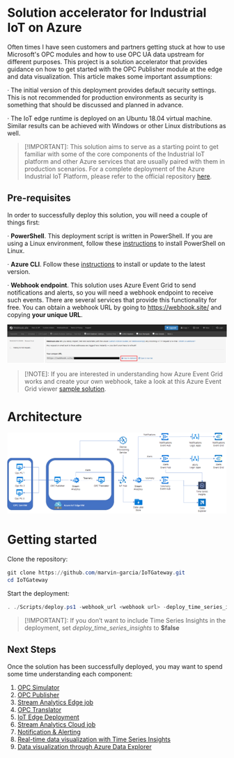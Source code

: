 # Solution accelerator for Industrial IoT on Azure

 

Often times I have seen customers and partners getting stuck at how to use Microsoft's OPC modules and how to use OPC UA data upstream for different purposes. This project is a solution accelerator that provides guidance on how to get started with the OPC Publisher module at the edge and data visualization. This article makes some important assumptions:

·     The initial version of this deployment provides default security settings. This is not recommended for production environments as security is something that should be discussed and planned in advance.

·     The IoT edge runtime is deployed on an Ubuntu 18.04 virtual machine. Similar results can be achieved with Windows or other Linux distributions as well.

 

> [!IMPORTANT]: This solution aims to serve as a starting point to get familiar with some of the core components of the Industrial IoT platform and other Azure services that are usually paired with them in production scenarios. For a complete deployment of the Azure Industrial IoT Platform, please refer to the official repository [here](https://github.com/azure/industrial-IoT/).

 

## Pre-requisites

In order to successfully deploy this solution, you will need a couple of things first:

·     **PowerShell**. This deployment script is written in PowerShell. If you are using a Linux environment, follow these [instructions](https://docs.microsoft.com/en-us/powershell/scripting/install/installing-powershell-core-on-linux?view=powershell-7) to install PowerShell on Linux.

·     **Azure CLI**. Follow these [instructions](https://docs.microsoft.com/en-us/cli/azure/install-azure-cli?view=azure-cli-latest) to install or update to the latest version.

·     **Webhook endpoint**. This solution uses Azure Event Grid to send notifications and alerts, so you will need a webhook endpoint to receive such events. There are several services that provide this functionality for free. You can obtain a webhook URL by going to https://webhook.site/ and copying **your unique URL**.

![webhook.site](https://raw.githubusercontent.com/marvin-garcia/IoTGateway/master/Images/WebhookSite.png)

 

> [!NOTE]: If you are interested in understanding how Azure Event Grid works and create your own webhook, take a look at this Azure Event Grid viewer [sample solution](https://github.com/Azure-Samples/azure-event-grid-viewer/tree/master/).

 

# Architecture

![Architecture reference](https://raw.githubusercontent.com/marvin-garcia/IoTGateway/master/Images/Architecture.png)

 

# Getting started

Clone the repository:

```powershell
git clone https://github.com/marvin-garcia/IoTGateway.git
cd IoTGateway
```

Start the deployment:

```powershell
. ./Scripts/deploy.ps1 -webhook_url <webhook url> -deploy_time_series_insights $true
```



> [!IMPORTANT]: If you don’t want to include Time Series Insights in the deployment, set *deploy_time_series_insights* to **$false**

 

## Next Steps

Once the solution has been successfully deployed, you may want to spend some time understanding each component:

1. [OPC Simulator](Docs/OpcSimulator.md)
2. [OPC Publisher](Docs/OpcPublisher.md)
3. [Stream Analytics Edge job](Docs/EdgeASA.md)
4. [OPC Translator](Docs/OpcTranslator.md)
5. [IoT Edge Deployment](Docs/IoTEdgeDeployment.md)
6. [Stream Analytics Cloud job](Docs/CloudASA.md)
7. [Notification & Alerting](Docs/Notification/Alerting.md)
8. [Real-time data visualization with Time Series Insights](Docs/TimeSeriesInsights.md)
9. [Data visualization through Azure Data Explorer](DataExplorer.md)

